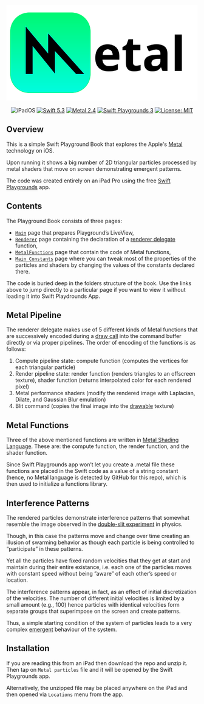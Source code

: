 <p align="center">
   <img src="assets/Metal.svg" alt="Metal Logo & Name"/>
</p>
<p align="center">
    <img src="https://img.shields.io/badge/platforms-iPadOS_14_-blue.svg" alt="iPadOS" />
    <a href="https://swift.org/about/#swiftorg-and-open-source"><img src="https://img.shields.io/badge/Swift-5.3-orange.svg" alt="Swift 5.3" /></a>
    <a href="https://developer.apple.com/metal/"><img src="https://img.shields.io/badge/Metal-2.4-green.svg" alt="Metal 2.4" /></a>
    <a href="https://apps.apple.com/ru/app/swift-playgrounds/id908519492?l=en"><img src="https://img.shields.io/badge/SwiftPlaygrounds-3-orange.svg" alt="Swift Playgrounds 3" /></a>
   <a href="https://en.wikipedia.org/wiki/MIT_License"><img src="https://img.shields.io/badge/License-MIT-green.svg" alt="License: MIT" /></a>
    
</p>

## Overview
This is a simple Swift Playground Book that explores the Apple's [Metal](https://developer.apple.com/metal/) technology on iOS.

Upon running it shows a big number of 2D triangular particles processed by metal shaders that move on screen demonstrating emergent patterns.

The code was created entirely on an iPad Pro using the free [Swift Playgrounds](https://apps.apple.com/ru/app/swift-playgrounds/id908519492?l=en) app.

## Contents
The Playground Book consists of three pages: 
- [`Main`](https://github.com/gadirom/Metal-Compute-Offscreen-Render-and-Postprocess/blob/master/Metal%20particles.playgroundbook/Edits/UserEdits.diffpack/Chapters/Chapter1.playgroundchapter/Pages/My%20Playground.playgroundpage/main.swift.delta) page that prepares Playground’s LiveView, 
- [`Renderer`](https://github.com/gadirom/Metal-Compute-Offscreen-Render-and-Postprocess/blob/master/Metal%20particles.playgroundbook/Edits/UserEdits.diffpack/UserModules/UserModule.playgroundmodule/Sources/Renderer.swift) page containing the declaration of a [renderer delegate](https://developer.apple.com/documentation/metal/basic_tasks_and_concepts/using_metal_to_draw_a_view_s_contents) function, 
- [`MetalFunctions`](https://github.com/gadirom/Metal-Compute-Offscreen-Render-and-Postprocess/blob/master/Metal%20particles.playgroundbook/Edits/UserEdits.diffpack/UserModules/UserModule.playgroundmodule/Sources/MetalFunctions.swift) page that contain the code of Metal functions,
- [`Main Constants`](https://github.com/gadirom/Metal-Compute-Offscreen-Render-and-Postprocess/blob/master/Metal%20particles.playgroundbook/Edits/UserEdits.diffpack/UserModules/UserModule.playgroundmodule/Sources/Main%20constants.swift) page where you can tweak most of the properties of the particles and shaders by changing the values of the constants declared there.

The code is buried deep in the folders structure of the book.
Use the links above to jump directly to a particular page if you want to view it without loading it into Swift Playdrounds App.

## Metal Pipeline
The renderer delegate makes use of 5 different kinds of Metal functions that are successively encoded during a [draw call](https://developer.apple.com/documentation/metalkit/mtkview/1535943-draw) into the command buffer directly or via proper pipelines.
The order of encoding of the functions is as follows:

1. Compute pipeline state: compute function (computes the vertices for each triangular particle)
2. Render pipeline state: render function (renders triangles to an offscreen texture), shader function (returns interpolated color for each rendered pixel)
3. Metal performance shaders (modify the rendered image with Laplacian, Dilate, and Gaussian Blur emulation)
4. Blit command (copies the final image into the [drawable](https://developer.apple.com/documentation/metal/drawable_objects) texture)

## Metal Functions
Three of the above mentioned functions are written in [Metal Shading Language](https://developer.apple.com/metal/Metal-Shading-Language-Specification.pdf). These are: the compute function, the render function, and the shader function.

Since Swift Playgrounds app won’t let you create a .metal file these functions are placed in the Swift code as a value of a string constant (hence, no Metal language is detected by GitHub for this repo), which is then used to initialize a functions library.

## Interference Patterns
The rendered particles demonstrate interference patterns that somewhat resemble the image observed in the [double-slit experiment](https://en.m.wikipedia.org/wiki/Double-slit_experiment#/media/File%3AWave-particle_duality.gif) in physics. 

Though, in this case the patterns move and change over time creating an illusion of swarming behavior as though each particle is being controlled to “participate” in these patterns. 

Yet all the particles have fixed random velocities that they get at start and maintain during their entire existance, i.e. each one of the particles moves with constant speed without being ”aware” of each other’s speed or location. 

The interference patterns appear, in fact, as an effect of initial discretization of the velocities. The number of different initial velocities is limited by a small amount (e.g., 100) hence particles with identical velocities form separate groups that superimpose on the screen and create patterns. 

Thus, a simple starting condition of the system of particles leads to a very complex [emergent](https://en.m.wikipedia.org/wiki/Emergence) behaviour of the system.

## Installation
If you are reading this from an iPad then download the repo and unzip it. Then tap on `Metal particles` file and it will be opened by the Swift Playgrounds app.

Alternatively, the unzipped file may be placed anywhere on the iPad and then opened via `Locations` menu from the app.
